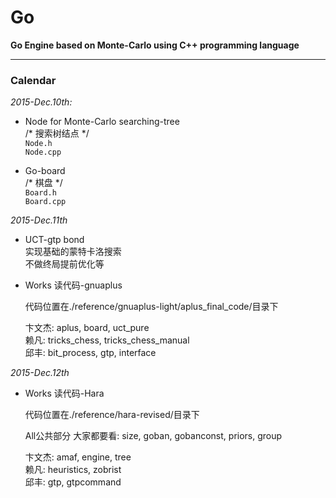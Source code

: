 # Go
**Go Engine based on Monte-Carlo using C++ programming language**

---

### Calendar
*2015-Dec.10th:*  

+ Node for Monte-Carlo searching-tree  
	/* 搜索树结点 */  
	`Node.h`  
	`Node.cpp`  

+ Go-board  
	/* 棋盘 */  
	`Board.h`  
	`Board.cpp`  

*2015-Dec.11th*

+ UCT-gtp bond  
	实现基础的蒙特卡洛搜索  
	不做终局提前优化等
+ Works 读代码-gnuaplus  
	
	代码位置在./reference/gnuaplus-light/aplus_final_code/目录下  

	卞文杰: aplus, board, uct_pure  
	赖凡: tricks_chess, tricks_chess_manual  
	邱丰: bit_process, gtp, interface  

*2015-Dec.12th*  

+ Works 读代码-Hara  
	
	代码位置在./reference/hara-revised/目录下  

	All公共部分 大家都要看: size, goban, gobanconst, priors, group  

	卞文杰: amaf, engine, tree  
	赖凡: heuristics, zobrist  
	邱丰: gtp, gtpcommand  
	